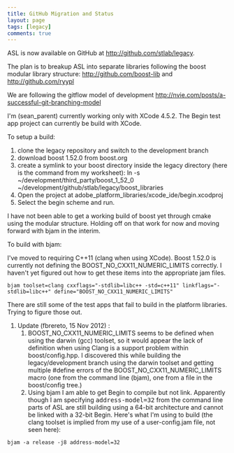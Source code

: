 ```yaml
---
title: GitHub Migration and Status
layout: page
tags: [legacy]
comments: true
---
```

ASL is now available on GitHub at http://github.com/stlab/legacy.

The plan is to breakup ASL into separate libraries following the boost modular library structure: http://github.com/boost-lib and http://github.com/ryypl

We are following the gitflow model of development <http://nvie.com/posts/a-successful-git-branching-model>

I'm (sean_parent) currently working only with XCode 4.5.2. The Begin test app project can currently be build with XCode.

To setup a build:
1. clone the legacy repository and switch to the development branch
2. download boost 1.52.0 from boost.org
3. create a symlink to your boost directory inside the legacy directory (here is the command from my worksheet):
  ln -s ~/development/third_party/boost_1_52_0 ~/development/github/stlab/legacy/boost_libraries
4. Open the project at adobe_platform_libraries/xcode_ide/begin.xcodproj
5. Select the begin scheme and run.

I have not been able to get a working build of boost yet through cmake using the modular structure. Holding off on that work for now and moving forward with bjam in the interim.

To build with bjam:

I've moved to requiring C++11 (clang when using XCode). Boost 1.52.0 is currently not defining the BOOST_NO_CXX11_NUMERIC_LIMITS correctly. I haven't yet figured out how to get these items into the appropriate jam files.

```
bjam toolset=clang cxxflags="-stdlib=libc++ -std=c++11" linkflags="-stdlib=libc++" define="BOOST_NO_CXX11_NUMERIC_LIMITS"
```

There are still some of the test apps that fail to build in the platform libraries. Trying to figure those out.

1. Update (fbrereto, 15 Nov 2012) : 
    1. BOOST_NO_CXX11_NUMERIC_LIMITS seems to be defined when using the darwin (gcc) toolset, so it would appear the lack of definition when using Clang is a support problem within boost/config.hpp. I discovered this while building the legacy/development branch using the darwin toolset and getting multiple #define errors of the BOOST_NO_CXX11_NUMERIC_LIMITS macro (one from the command line (bjam), one from a file in the boost/config tree.)
    2. Using bjam I am able to get Begin to compile but not link. Apparently though I am specifying <tt>address-model=32</tt> from the command line parts of ASL are still building using a 64-bit architecture and cannot be linked with a 32-bit Begin. Here's what I'm using to build (the clang toolset is implied from my use of a user-config.jam file, not seen here):
```
bjam -a release -j8 address-model=32
```
